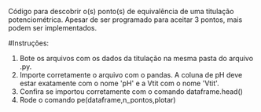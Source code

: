 Código para descobrir o(s) ponto(s) de equivalência de uma titulação potenciométrica. Apesar de ser programado para aceitar 3 pontos, mais podem ser implementados. 

#Instruções:

1. Bote os arquivos com os dados da titulação na mesma pasta do arquivo .py.
2. Importe corretamente o arquivo com o pandas. A coluna de pH deve estar exatamente com o nome 'pH' e a Vtit com o nome 'Vtit'.
3. Confira se importou corretamente com o comando dataframe.head()
4. Rode o comando pe(dataframe,n_pontos,plotar)

